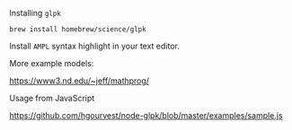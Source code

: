 Installing `glpk`

`brew install homebrew/science/glpk`

Install `AMPL` syntax highlight in your text editor.

More example models:

https://www3.nd.edu/~jeff/mathprog/

Usage from JavaScript

https://github.com/hgourvest/node-glpk/blob/master/examples/sample.js
